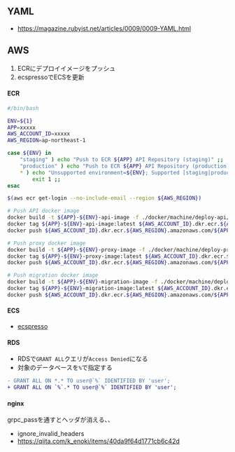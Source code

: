 ## YAML

- https://magazine.rubyist.net/articles/0009/0009-YAML.html


## AWS

1. ECRにデプロイイメージをプッシュ
2. ecspressoでECSを更新

#### ECR

```bash
#/bin/bash

ENV=${1}
APP=xxxxx
AWS_ACCOUNT_ID=xxxxx
AWS_REGION=ap-northeast-1

case ${ENV} in
    "staging" ) echo "Push to ECR ${APP} API Repository (staging)" ;;
    "production" ) echo "Push to ECR ${APP} API Repository (production)" ;;
    * ) echo "Unsupported environment=${ENV}; Supported [staging|production]"
        exit 1 ;;
esac

$(aws ecr get-login --no-include-email --region ${AWS_REGION})

# Push API docker image
docker build -t ${APP}-${ENV}-api-image -f ./docker/machine/deploy-api/Dockerfile .
docker tag ${APP}-${ENV}-api-image:latest ${AWS_ACCOUNT_ID}.dkr.ecr.${AWS_REGION}.amazonaws.com/${APP}-${ENV}-api-image:latest
docker push ${AWS_ACCOUNT_ID}.dkr.ecr.${AWS_REGION}.amazonaws.com/${APP}-${ENV}-api-image:latest

# Push proxy docker image
docker build -t ${APP}-${ENV}-proxy-image -f ./docker/machine/deploy-proxy/Dockerfile .
docker tag ${APP}-${ENV}-proxy-image:latest ${AWS_ACCOUNT_ID}.dkr.ecr.${AWS_REGION}.amazonaws.com/${APP}-${ENV}-proxy-image:latest
docker push ${AWS_ACCOUNT_ID}.dkr.ecr.${AWS_REGION}.amazonaws.com/${APP}-${ENV}-proxy-image:latest

# Push migration docker image
docker build -t ${APP}-${ENV}-migration-image -f ./docker/machine/deploy-migration/Dockerfile .
docker tag ${APP}-${ENV}-migration-image:latest ${AWS_ACCOUNT_ID}.dkr.ecr.${AWS_REGION}.amazonaws.com/${APP}-${ENV}-migration-image:latest
docker push ${AWS_ACCOUNT_ID}.dkr.ecr.${AWS_REGION}.amazonaws.com/${APP}-${ENV}-migration-image:latest
```


#### ECS

- [ecspresso](https://github.com/kayac/ecspresso)


#### RDS

- RDSで``GRANT ALL``クエリが``Access Denied``になる
- 対象のデータベースを`%`で指定する

```diff
- GRANT ALL ON *.* TO user@`%` IDENTIFIED BY 'user';
+ GRANT ALL ON `%`.* TO user@`%` IDENTIFIED BY 'user';
```


#### nginx

grpc_passを通すとヘッダが消える、、  

- ignore_invalid_headers
- https://qiita.com/k_enoki/items/40da9f64d1771cb6c42d



